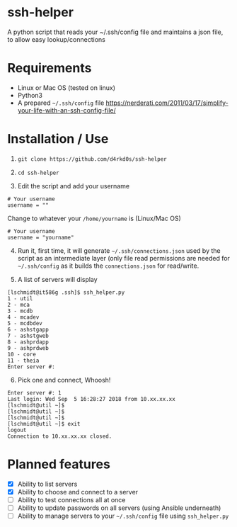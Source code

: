# ssh-helper
A python script that reads your ~/.ssh/config file and maintains a json file, to allow easy lookup/connections

# Requirements

- Linux or Mac OS (tested on linux)
- Python3
- A prepared `~/.ssh/config` file https://nerderati.com/2011/03/17/simplify-your-life-with-an-ssh-config-file/

# Installation / Use

1. `git clone https://github.com/d4rkd0s/ssh-helper`

2. `cd ssh-helper`

3. Edit the script and add your username

```
# Your username
username = ""
```
Change to whatever your `/home/yourname` is (Linux/Mac OS)
```
# Your username
username = "yourname"
```

4. Run it, first time, it will generate `~/.ssh/connections.json` used by the script as an intermediate layer (only file read permissions are needed for `~/.ssh/config` as it builds the `connections.json` for read/write.

5. A list of servers will display

```
[lschmidt@it586g .ssh]$ ssh_helper.py 
1 - util
2 - mca
3 - mcdb
4 - mcadev
5 - mcdbdev
6 - ashstgapp
7 - ashstgweb
8 - ashprdapp
9 - ashprdweb
10 - core
11 - theia
Enter server #: 
```

6. Pick one and connect, Whoosh!

```
Enter server #: 1
Last login: Wed Sep  5 16:28:27 2018 from 10.xx.xx.xx
[lschmidt@util ~]$ 
[lschmidt@util ~]$ 
[lschmidt@util ~]$ 
[lschmidt@util ~]$ exit
logout
Connection to 10.xx.xx.xx closed.
```

# Planned features

- [X] Ability to list servers
- [X] Ability to choose and connect to a server
- [ ] Ability to test connections all at once
- [ ] Ability to update passwords on all servers (using Ansible underneath)
- [ ] Ability to manage servers to your `~/.ssh/config` file using `ssh_helper.py`
